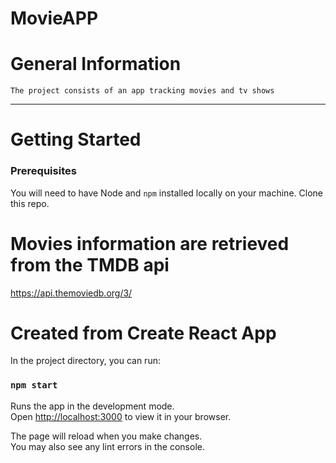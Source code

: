 # **MovieAPP**

# General Information

```
The project consists of an app tracking movies and tv shows
```

---

# Getting Started

### Prerequisites

You will need to have Node and `npm` installed locally on your machine.
Clone this repo.

# Movies information are retrieved from the TMDB api

https://api.themoviedb.org/3/

# Created from Create React App

In the project directory, you can run:

### `npm start`

Runs the app in the development mode.\
Open [http://localhost:3000](http://localhost:3000) to view it in your browser.

The page will reload when you make changes.\
You may also see any lint errors in the console.

